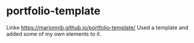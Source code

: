 # portfolio-template
Linke https://marjonnib.github.io/portfolio-template/
Used a template and added some of my own elements to it.
